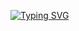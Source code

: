 
[![Typing SVG](https://readme-typing-svg.demolab.com?font=Fira+Code&pause=1000&center=falso&vCenter=falso&repeat=verdadeiro&width=435&lines=Bem+vindo+;Me+encontre+no+telegram)](https://git.io/typing-svg)
